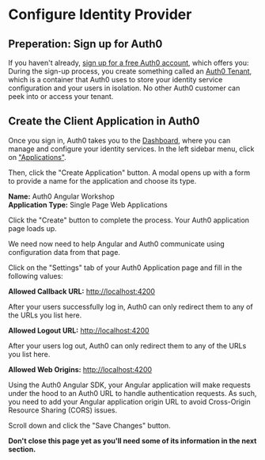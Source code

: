 # Configure Identity Provider

## Preperation: Sign up for Auth0
If you haven't already, [sign up for a free Auth0 account](https://auth0.com/signup), which offers you:
During the sign-up process, you create something called an [Auth0 Tenant](https://auth0.com/docs/getting-started/the-basics#account-and-tenants), which is a container that Auth0 uses to store your identity service configuration and your users in isolation. No other Auth0 customer can peek into or access your tenant.

##  Create the Client Application in Auth0
Once you sign in, Auth0 takes you to the [Dashboard](https://manage.auth0.com/), where you can manage and configure your identity services. In the left sidebar menu, click on ["Applications"](https://manage.auth0.com/#/applications).

Then, click the "Create Application" button. A modal opens up with a form to provide a name for the application and choose its type.

**Name:** Auth0 Angular Workshop  
**Application Type:** Single Page Web Applications

Click the "Create" button to complete the process. Your Auth0 application page loads up.

We need now need to help Angular and Auth0 communicate using configuration data from that page.

Click on the "Settings" tab of your Auth0 Application page and fill in the following values:

**Allowed Callback URL:** [http://localhost:4200](http://localhost:4200)

After your users successfully log in, Auth0 can only redirect them to any of the URLs you list here.

**Allowed Logout URL:** [http://localhost:4200](http://localhost:4200)

After your users log out, Auth0 can only redirect them to any of the URLs you list here.

**Allowed Web Origins:** [http://localhost:4200](http://localhost:4200)

Using the Auth0 Angular SDK, your Angular application will make requests under the hood to an Auth0 URL to handle authentication requests. As such, you need to add your Angular application origin URL to avoid Cross-Origin Resource Sharing (CORS) issues.

Scroll down and click the "Save Changes" button.

**Don't close this page yet as you'll need some of its information in the next section.**
